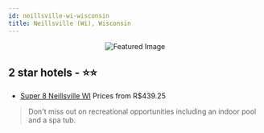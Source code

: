 ```yaml
---
id: neillsville-wi-wisconsin
title: Neillsville (Wi), Wisconsin
---
```


<center><img src="https://i.travelapi.com/hotels/2000000/1110000/1101500/1101471/6534dba7_z.jpg" alt="Featured Image" /></center>


##  2 star hotels - ⭐️⭐️

-    [Super 8 Neillsville WI](https://www.hurb.com/br/hotels/neillsville-wi/super-8-neillsville-wi-JNP-JP652042?cmp=18055) Prices from R$439.25
   > Don't miss out on recreational opportunities including an indoor pool and a spa tub.
